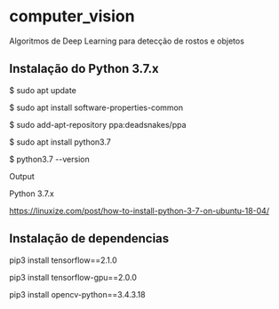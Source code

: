# computer_vision

Algoritmos de Deep Learning para detecção de rostos e objetos

## Instalação do Python 3.7.x

$ sudo apt update

$ sudo apt install software-properties-common

$ sudo add-apt-repository ppa:deadsnakes/ppa

$ sudo apt install python3.7

$ python3.7 --version

Output

Python 3.7.x

https://linuxize.com/post/how-to-install-python-3-7-on-ubuntu-18-04/

## Instalação de dependencias

pip3 install tensorflow==2.1.0

pip3 install tensorflow-gpu==2.0.0

pip3 install opencv-python==3.4.3.18
